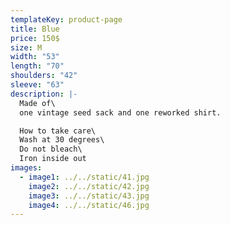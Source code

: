 ```yaml
---
templateKey: product-page
title: Blue
price: 150$
size: M
width: "53"
length: "70"
shoulders: "42"
sleeve: "63"
description: |-
  Made of\
  one vintage seed sack and one reworked shirt.

  How to take care\
  Wash at 30 degrees\
  Do not bleach\
  Iron inside out
images:
  - image1: ../../static/41.jpg
    image2: ../../static/42.jpg
    image3: ../../static/43.jpg
    image4: ../../static/46.jpg
---
```

